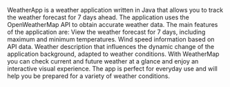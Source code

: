 WeatherApp is a weather application written in Java that allows you to track the weather forecast for 7 days ahead. The application uses the OpenWeatherMap API to obtain accurate weather data. The main features of the application are:
View the weather forecast for 7 days, including maximum and minimum temperatures.
Wind speed information based on API data.
Weather description that influences the dynamic change of the application background, adapted to weather conditions.
With WeatherMap you can check current and future weather at a glance and enjoy an interactive visual experience. The app is perfect for everyday use and will help you be prepared for a variety of weather conditions.
